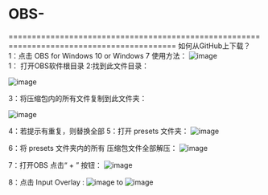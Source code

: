 # OBS-

==========================================================================================
如何从GitHub上下载？
1：点击
OBS for Windows 10 or Windows 7
使用方法：
![image](https://user-images.githubusercontent.com/96828023/180638114-d6c7d727-f51e-4167-829b-cac8b21325d7.png)
<br>
1： 打开OBS软件根目录
2:找到此文件目录：

![image](https://user-images.githubusercontent.com/96828023/180638217-d5f1fa8b-f218-42c5-b2fd-d0d81ba71d4a.png)

3：将压缩包内的所有文件复制到此文件夹：

![image](https://user-images.githubusercontent.com/96828023/180638267-6c913803-cc54-46b1-94fd-2a090f26248d.png)

4：若提示有重复，则替换全部
5：打开 presets 文件夹：
![image](https://user-images.githubusercontent.com/96828023/180638348-19c48b1b-b9a9-4ffd-8d73-292fa46aa767.png)

6：将 presets 文件夹内的所有 压缩包文件全部解压：
![image](https://user-images.githubusercontent.com/96828023/180638385-1c88f0e3-fe00-4936-8d31-e37efd614d2f.png)

7：打开OBS  点击“ + ” 按钮：
![image](https://user-images.githubusercontent.com/96828023/180638445-36f97e84-d6ca-4afc-b733-1701123fbc56.png)

 8：点击   Input Overlay :
 ![image](https://user-images.githubusercontent.com/96828023/180638481-37201485-547f-46c5-926d-151e0bb95e3a.png)
to
![image](https://user-images.githubusercontent.com/96828023/180638491-7d377574-ec94-42d4-9f23-dc48c79af6cd.png)

